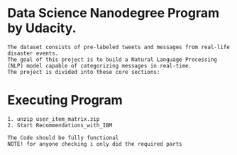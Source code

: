 # Data Science Nanodegree Program by Udacity. 
    The dataset consists of pre-labeled tweets and messages from real-life disaster events. 
    The goal of this project is to build a Natural Language Processing (NLP) model capable of categorizing messages in real-time. 
    The project is divided into these core sections: 
    
# Executing Program
  
    1. unzip user_item_matrix.zip
    2. Start Recommendations_with_IBM

    The Code should be fully functional
    NOTE! for anyone checking i only did the required parts
